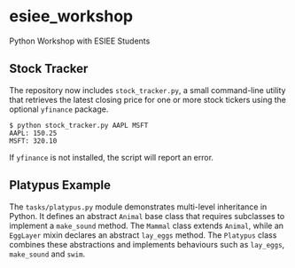# esiee_workshop
Python Workshop with ESIEE Students

## Stock Tracker

The repository now includes `stock_tracker.py`, a small command-line
utility that retrieves the latest closing price for one or more stock
tickers using the optional `yfinance` package.

```
$ python stock_tracker.py AAPL MSFT
AAPL: 150.25
MSFT: 320.10
```

If `yfinance` is not installed, the script will report an error.

## Platypus Example

The `tasks/platypus.py` module demonstrates multi-level inheritance in
Python. It defines an abstract `Animal` base class that requires
subclasses to implement a `make_sound` method. The `Mammal` class extends
`Animal`, while an `EggLayer` mixin declares an abstract `lay_eggs`
method. The `Platypus` class combines these abstractions and implements
behaviours such as `lay_eggs`, `make_sound` and `swim`.
